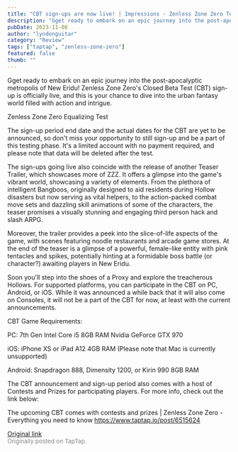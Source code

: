 ```yaml
---
title: "CBT sign-ups are now live! | Impressions - Zenless Zone Zero Teaser"
description: "Gget ready to embark on an epic journey into the post-apocalyptic metropolis of New Eridu! Zenless Zone Zero's Closed Beta Test (CBT) sign-up is officially live, and this is your chance to dive into the urban fantasy world filled with action and intrigue."
pubDate: 2023-11-06
author: "lyndonguitar"
category: "Review"
tags: ["taptap", "zenless-zone-zero"]
featured: false
thumb: ""
---
```


Gget ready to embark on an epic journey into the post-apocalyptic metropolis of New Eridu! Zenless Zone Zero's Closed Beta Test (CBT) sign-up is officially live, and this is your chance to dive into the urban fantasy world filled with action and intrigue.

Zenless Zone Zero Equalizing Test

The sign-up period end date and the actual dates for the CBT are yet to be announced, so don't miss your opportunity to still sign-up and be a part of this testing phase. It's a limited account with no payment required, and please note that data will be deleted after the test.

The sign-ups going live also coincide with the release of another Teaser Trailer, which showcases more of ZZZ. It offers a glimpse into the game's vibrant world, showcasing a variety of elements. From the plethora of intelligent Bangboos, originally designed to aid residents during Hollow disasters but now serving as vital helpers, to the action-packed combat move sets and dazzling skill animations of some of the characters, the teaser promises a visually stunning and engaging third person hack and slash ARPG.

Moreover, the trailer provides a peek into the slice-of-life aspects of the game, with scenes featuring noodle restaurants and arcade game stores. At the end of the teaser is a glimpse of a powerful, female-like entity with pink tentacles and spikes, potentially hinting at a formidable boss battle (or character?) awaiting players in New Eridu.

Soon you'll step into the shoes of a Proxy and explore the treacherous Hollows. For supported platforms, you can participate in the CBT on PC, Android, or iOS. While it was announced a while back that it will also come on Consoles, it will not be a part of the CBT for now, at least with the current announcements.

CBT Game Requirements:

PC:
7th Gen Intel Core i5
8GB RAM
Nvidia GeForce GTX 970

iOS:
iPhone XS or iPad A12
4GB RAM (Please note that Mac is currently unsupported)

Android:
Snapdragon 888, Dimensity 1200, or Kirin 990
8GB RAM

The CBT announcement and sign-up period also comes with a host of Contests and Prizes for participating players. For more info, check out the link below:

The upcoming CBT comes with contests and prizes | Zenless Zone Zero - Everything you need to know
https://www.taptap.io/post/6515624

[Original link](https://www.taptap.io/post/6515524)<br><span style="font-size: 0.95em; color: #888;">Originally posted on TapTap.</span>
